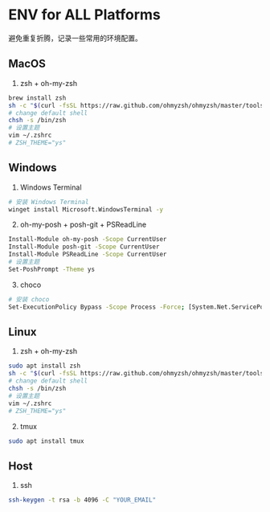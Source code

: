 # ENV for ALL Platforms
避免重复折腾，记录一些常用的环境配置。

## MacOS

1. zsh + oh-my-zsh
```bash
brew install zsh
sh -c "$(curl -fsSL https://raw.github.com/ohmyzsh/ohmyzsh/master/tools/install.sh)"
# change default shell
chsh -s /bin/zsh
# 设置主题
vim ~/.zshrc
# ZSH_THEME="ys"
```

## Windows

1. Windows Terminal
```bash
# 安装 Windows Terminal
winget install Microsoft.WindowsTerminal -y
```

2. oh-my-posh + posh-git + PSReadLine
```bash
Install-Module oh-my-posh -Scope CurrentUser
Install-Module posh-git -Scope CurrentUser
Install-Module PSReadLine -Scope CurrentUser
# 设置主题
Set-PoshPrompt -Theme ys
```

3. choco
```bash
# 安装 choco
Set-ExecutionPolicy Bypass -Scope Process -Force; [System.Net.ServicePointManager]::SecurityProtocol = [System.Net.ServicePointManager]::SecurityProtocol -bor 3072; iex ((New-Object System.Net.WebClient).DownloadString('https://chocolatey.org/install.ps1'))
```

## Linux

1. zsh + oh-my-zsh
```bash
sudo apt install zsh
sh -c "$(curl -fsSL https://raw.github.com/ohmyzsh/ohmyzsh/master/tools/install.sh)"
# change default shell
chsh -s /bin/zsh
# 设置主题
vim ~/.zshrc
# ZSH_THEME="ys"
```

2. tmux
```bash
sudo apt install tmux
```

## Host

1. ssh
```bash
ssh-keygen -t rsa -b 4096 -C "YOUR_EMAIL"
```
